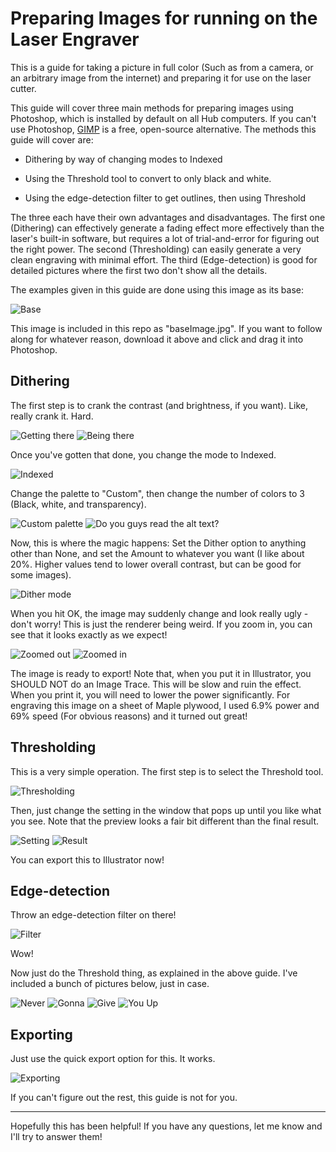 Preparing Images for running on the Laser Engraver
======

This is a guide for taking a picture in full color (Such as from a camera, or an arbitrary image from the internet) and preparing it for use on the laser cutter.

This guide will cover three main methods for preparing images using Photoshop, which is installed by default on all Hub computers. If you can't use Photoshop, [GIMP](https://www.gimp.org/) is a free, open-source alternative. The methods this guide will cover are:

- Dithering by way of changing modes to Indexed

- Using the Threshold tool to convert to only black and white.

- Using the edge-detection filter to get outlines, then using Threshold

The three each have their own advantages and disadvantages. The first one (Dithering) can effectively generate a fading effect more effectively than the laser's built-in software, but requires a lot of trial-and-error for figuring out the right power. The second (Thresholding) can easily generate a very clean engraving with minimal effort. The third (Edge-detection) is good for detailed pictures where the first two don't show all the details.

The examples given in this guide are done using this image as its base:

![Base](./Screenshots/Base.png)

This image is included in this repo as "baseImage.jpg". If you want to follow along for whatever reason, download it above and click and drag it into Photoshop.

Dithering
------
The first step is to crank the contrast (and brightness, if you want). Like, really crank it. Hard.

![Getting there](./Screenshots/contrast1.png)
![Being there](./Screenshots/contrast2.png)

Once you've gotten that done, you change the mode to Indexed.

![Indexed](./Screenshots/indexed.png)

Change the palette to "Custom", then change the number of colors to 3 (Black, white, and transparency).

![Custom palette](./Screenshots/indexed2.png)
![Do you guys read the alt text?](./Screenshots/indexed4.png)

Now, this is where the magic happens: Set the Dither option to anything other than None, and set the Amount to whatever you want (I like about 20%. Higher values tend to lower overall contrast, but can be good for some images).

![Dither mode](./Screenshots/indexed4.png)

When you hit OK, the image may suddenly change and look really ugly - don't worry! This is just the renderer being weird. If you zoom in, you can see that it looks exactly as we expect!

![Zoomed out](./Screenshots/indexed5.png)
![Zoomed in](./Screenshots/indexed6.png)

The image is ready to export! Note that, when you put it in Illustrator, you SHOULD NOT do an Image Trace. This will be slow and ruin the effect. When you print it, you will need to lower the power significantly. For engraving this image on a sheet of Maple plywood, I used 6.9% power and 69% speed (For obvious reasons) and it turned out great!

Thresholding
------
This is a very simple operation. The first step is to select the Threshold tool.

![Thresholding](./Screenshots/threshold1.png)

Then, just change the setting in the window that pops up until you like what you see. Note that the preview looks a fair bit different than the final result.

![Setting](./Screenshots/threshold2.png)
![Result](./Screenshots/threshold3.png)

You can export this to Illustrator now!

Edge-detection
------
Throw an edge-detection filter on there!

![Filter](./Screenshots/edge1.png)

Wow!

Now just do the Threshold thing, as explained in the above guide. I've included a bunch of pictures below, just in case.

![Never](./Screenshots/edge2.png)
![Gonna](./Screenshots/edge3.png)
![Give](./Screenshots/edge4.png)
![You Up](./Screenshots/edge5.png)

Exporting
------
Just use the quick export option for this. It works.

![Exporting](./Screenshots/export.png)

If you can't figure out the rest, this guide is not for you.

-------------
Hopefully this has been helpful! If you have any questions, let me know and I'll try to answer them!
